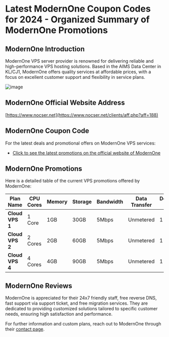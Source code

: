 # Latest ModernOne Coupon Codes for 2024 - Organized Summary of ModernOne Promotions

## ModernOne Introduction
ModernOne VPS server provider is renowned for delivering reliable and high-performance VPS hosting solutions. Based in the AIMS Data Center in KL/CJ1, ModernOne offers quality services at affordable prices, with a focus on excellent customer support and flexibility in service plans.

![image](https://github.com/susannehatun4/ModernOne/assets/167683072/d026f8bd-7615-4b2e-a3e5-07409d31b6ed)

## ModernOne Official Website Address
[https://www.nocser.net](https://www.nocser.net/clients/aff.php?aff=188)

## ModernOne Coupon Code
For the latest deals and promotional offers on ModernOne VPS services:
- [Click to see the latest promotions on the official website of ModernOne](https://www.nocser.net/clients/aff.php?aff=188)

## ModernOne Promotions
Here is a detailed table of the current VPS promotions offered by ModernOne:

| Plan Name   | CPU Cores | Memory | Storage | Bandwidth   | Data Transfer    | Dedicated IP | Price/Month | Setup Fee | Order Link |
|-------------|-----------|--------|---------|-------------|------------------|--------------|-------------|-----------|------------|
| **Cloud VPS 1** | 1 Core   | 1GB    | 30GB    | 5Mbps       | Unmetered        | 1 IP         | $5          | Free      | [Order Now](https://www.nocser.net/clients/aff.php?aff=188) |
| **Cloud VPS 2** | 2 Cores  | 2GB    | 60GB    | 5Mbps       | Unmetered        | 1 IP         | $10         | Free      | [Order Now](https://www.nocser.net/clients/aff.php?aff=188) |
| **Cloud VPS 4** | 4 Cores  | 4GB    | 90GB    | 5Mbps       | Unmetered        | 1 IP         | $20         | Free      | [Order Now](https://www.nocser.net/clients/aff.php?aff=188) |

## ModernOne Reviews
ModernOne is appreciated for their 24x7 friendly staff, free reverse DNS, fast support via support ticket, and free migration services. They are dedicated to providing customized solutions tailored to specific customer needs, ensuring high satisfaction and performance.

For further information and custom plans, reach out to ModernOne through their [contact page](https://www.nocser.net/clients/aff.php?aff=188).

